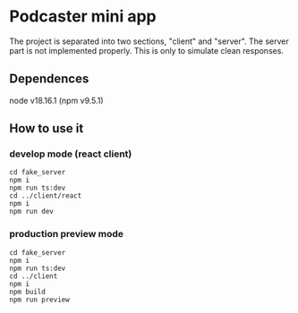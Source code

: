 # Podcaster mini app

The project is separated into two sections, "client" and "server".
The server part is not implemented properly. This is only to simulate 
clean responses.

## Dependences
node v18.16.1 (npm v9.5.1)

## How to use it

### develop mode (react client)
```
cd fake_server
npm i
npm run ts:dev
cd ../client/react
npm i
npm run dev
```
### production preview mode
```
cd fake_server
npm i
npm run ts:dev
cd ../client
npm i
npm build
npm run preview
```
